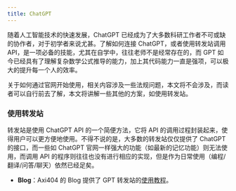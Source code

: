 ```yaml
---
title: ChatGPT
---
```


随着人工智能技术的快速发展，ChatGPT 已经成为了大多数科研工作者不可或缺的协作者，对于初学者来说尤甚。了解如何连接 ChatGPT，或者使用转发站调用 API，是一项必备的技能，尤其在自学中，往往老师不是经常存在的，而 GPT 如今已经具有了理解复杂数学公式推导的能力，加上其代码能力一直是强项，可以极大的提升每一个人的效率。

关于如何通过官网开始使用，相关内容涉及一些法规问题，本文将不会涉及，而读者可以自行前去了解，本文将讲解一些其他的方案，如使用转发站。

### 使用转发站

转发站是使用 ChatGPT API 的一个简便方法，它将 API 的调用过程封装起来，使得用户可以更方便地使用。不得不说的是，大多数的转发站仅仅提供了 ChatGPT 的接口，而一些如 ChatGPT 官网一样强大的功能（如最新的记忆功能）则无法使用，而调用 API 的程序则往往也没有进行相应的实现，但是作为日常使用（编程/翻译/问答/聊天）依然已经足矣。

- **Blog**：Axi404 的 Blog 提供了 GPT 转发站的[使用教程](https://axi404.top/blog/gpt_collection)。